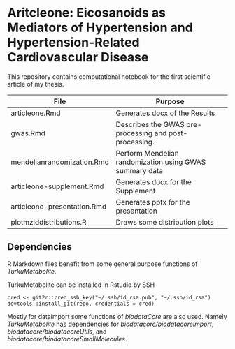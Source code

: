 # Aritcleone: Eicosanoids as Mediators of Hypertension and Hypertension-Related Cardiovascular Disease

This repository contains computational notebook for the first scientific article of my thesis. 

File                        | Purpose
--------------------------- | -----------------------------------
articleone.Rmd              | Generates docx of the Results
gwas.Rmd                    | Describes the GWAS pre-processing and post-processing.
mendelianrandomization.Rmd  | Perform Mendelian randomization using GWAS summary data
articleone-supplement.Rmd   | Generates docx for the Supplement
articleone-presentation.Rmd | Generates pptx for the presentation
plotmziddistributions.R     | Draws some distribution plots


## Dependencies

R Markdown files benefit from some general purpose functions of *TurkuMetabolite*.

TurkuMetabolite can be installed in Rstudio by SSH

```
cred <- git2r::cred_ssh_key("~/.ssh/id_rsa.pub", "~/.ssh/id_rsa")                           
devtools::install_git(repo, credentials = cred) 
```

Mostly for dataimport some functions of *biodataCore* are also used. Namely *TurkuMetabolite* has dependencies for *biodatacore/biodatacoreImport*, *biodatacore/biodatacoreUtils*, and *biodatacore/biodatacoreSmallMolecules*.



